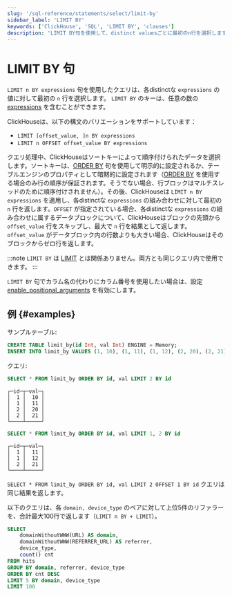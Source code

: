 ```yaml
---
slug: '/sql-reference/statements/select/limit-by'
sidebar_label: 'LIMIT BY'
keywords: ['ClickHouse', 'SQL', 'LIMIT BY', 'clauses']
description: 'LIMIT BY句を使用して、distinct valuesごとに最初のn行を選択します。'
---
```



# LIMIT BY 句

`LIMIT n BY expressions` 句を使用したクエリは、各distinctな `expressions` の値に対して最初の `n` 行を選択します。 `LIMIT BY` のキーは、任意の数の [expressions](/sql-reference/syntax#expressions) を含むことができます。

ClickHouseは、以下の構文のバリエーションをサポートしています：

- `LIMIT [offset_value, ]n BY expressions`
- `LIMIT n OFFSET offset_value BY expressions`

クエリ処理中、ClickHouseはソートキーによって順序付けられたデータを選択します。ソートキーは、[ORDER BY](/sql-reference/statements/select/order-by) 句を使用して明示的に設定されるか、テーブルエンジンのプロパティとして暗黙的に設定されます（[ORDER BY](/sql-reference/statements/select/order-by) を使用する場合のみ行の順序が保証されます。そうでない場合、行ブロックはマルチスレッドのために順序付けされません）。その後、ClickHouseは `LIMIT n BY expressions` を適用し、各distinctな `expressions` の組み合わせに対して最初の `n` 行を返します。`OFFSET` が指定されている場合、各distinctな `expressions` の組み合わせに属するデータブロックについて、ClickHouseはブロックの先頭から `offset_value` 行をスキップし、最大で `n` 行を結果として返します。`offset_value` がデータブロック内の行数よりも大きい場合、ClickHouseはそのブロックからゼロ行を返します。

:::note
`LIMIT BY` は [LIMIT](../../../sql-reference/statements/select/limit.md) とは関係ありません。両方とも同じクエリ内で使用できます。
:::

`LIMIT BY` 句でカラム名の代わりにカラム番号を使用したい場合は、設定 [enable_positional_arguments](/operations/settings/settings#enable_positional_arguments) を有効にします。

## 例 {#examples}

サンプルテーブル:

``` sql
CREATE TABLE limit_by(id Int, val Int) ENGINE = Memory;
INSERT INTO limit_by VALUES (1, 10), (1, 11), (1, 12), (2, 20), (2, 21);
```

クエリ:

``` sql
SELECT * FROM limit_by ORDER BY id, val LIMIT 2 BY id
```

``` text
┌─id─┬─val─┐
│  1 │  10 │
│  1 │  11 │
│  2 │  20 │
│  2 │  21 │
└────┴─────┘
```

``` sql
SELECT * FROM limit_by ORDER BY id, val LIMIT 1, 2 BY id
```

``` text
┌─id─┬─val─┐
│  1 │  11 │
│  1 │  12 │
│  2 │  21 │
└────┴─────┘
```

`SELECT * FROM limit_by ORDER BY id, val LIMIT 2 OFFSET 1 BY id` クエリは同じ結果を返します。

以下のクエリは、各 `domain, device_type` のペアに対して上位5件のリファラーを、合計最大100行で返します（`LIMIT n BY + LIMIT`）。

``` sql
SELECT
    domainWithoutWWW(URL) AS domain,
    domainWithoutWWW(REFERRER_URL) AS referrer,
    device_type,
    count() cnt
FROM hits
GROUP BY domain, referrer, device_type
ORDER BY cnt DESC
LIMIT 5 BY domain, device_type
LIMIT 100
```
